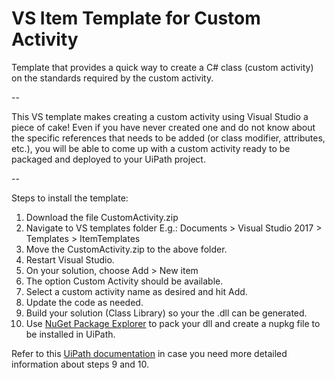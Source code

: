 # VS Item Template for Custom Activity

Template that provides a quick way to create a C# class (custom activity) on the standards required by the custom activity.

--

This VS template makes creating a custom activity using Visual Studio a piece of cake! Even if you have never created one and do not know about the specific references that needs to be added (or class modifier, attributes, etc.), you will be able to come up with a custom activity ready to be packaged and deployed to your UiPath project.  

--

Steps to install the template:

1. Download the file CustomActivity.zip
2. Navigate to VS templates folder
  E.g.: Documents > Visual Studio 2017 > Templates > ItemTemplates
3. Move the CustomActivity.zip to the above folder.
4. Restart Visual Studio.
5. On your solution, choose Add > New item
6. The option Custom Activity should be available.
7. Select a custom activity name as desired and hit Add.
8. Update the code as needed.
9. Build your solution (Class Library) so your the .dll can be generated.
10. Use [NuGet Package Explorer](https://github.com/NuGetPackageExplorer/NuGetPackageExplorer) to pack your dll and create a nupkg file to be installed in UiPath.

Refer to this [UiPath documentation](https://activities.uipath.com/docs/creating-a-custom-activity) in case you need more detailed information about steps 9 and 10.


